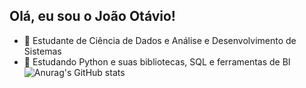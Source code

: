 ## Olá, eu sou o João Otávio!

- 🔭 Estudante de Ciência de Dados e Análise e Desenvolvimento de Sistemas
- 🌱 Estudando Python e suas bibliotecas, SQL e ferramentas de BI
![Anurag's GitHub stats](https://github-readme-stats.vercel.app/api?username=joaorezzo&hide=stars)
